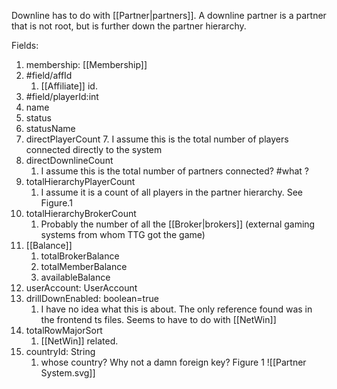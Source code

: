 Downline has to do with [[Partner|partners]]. A downline partner is a partner that is not root, but is further down the partner hierarchy. 

Fields:
1. membership: [[Membership]]
2. #field/affId
	1. [[Affiliate]] id.
3. #field/playerId:int
4. name
5. status
6. statusName
7. directPlayerCount
	7. I assume this is the total number of players connected directly to the system
8. directDownlineCount
	1. I assume this is the total number of partners connected? #what ?
9. totalHierarchyPlayerCount
	1. I assume it is a count of all players in the partner hierarchy. See Figure.1
10. totalHierarchyBrokerCount
	1. Probably the number of all the [[Broker|brokers]] (external gaming systems from whom TTG got the game)
11. [[Balance]]
	1. totalBrokerBalance
	2. totalMemberBalance
	3. availableBalance
12. userAccount: UserAccount
13. drillDownEnabled: boolean=true
	1. I have no idea what this is about. The only reference found was in the frontend ts files. Seems to have to do with [[NetWin]]
14. totalRowMajorSort
	1. [[NetWin]] related. 
15. countryId: String
	1. whose country? Why not a damn foreign key? 
Figure 1 ![[Partner System.svg]]